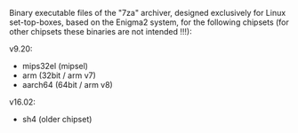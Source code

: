 Binary executable files of the "7za" archiver, designed exclusively for Linux set-top-boxes, based on the Enigma2 system, for the following chipsets (for other chipsets these binaries are not intended !!!):

v9.20:

- mips32el (mipsel)
- arm (32bit / arm v7)
- aarch64 (64bit / arm v8)

v16.02:

- sh4 (older chipset)
